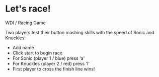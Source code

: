 # Let's race!
WDI / Racing Game

Two players test their button mashing skills with the speed of Sonic and Knuckles:
  - Add name
  - Click start to begin race
  - For Sonic (player 1 / blue) press 'a'
  - For Knuckles (player 2 / red) press 'l'
  - First player to cross the finish line wins!
